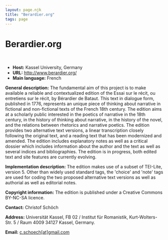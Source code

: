 ```yaml
---
layout: page.njk
title: "Berardier.org"
tags: page
---
```

# Berardier.org



 
 


* **Host:** Kassel University, Germany
* **URL:** <http://www.berardier.org/>
* **Main language:** French


**General description:** The fundamental aim of this project is to make available a reliable and contextualized
 edition of the Essai sur le récit, ou entretiens sur le récit, by Bérardier de Bataut.
 This text in dialogue form, published in 1776, represents an unique piece of thinking
 about narrative in fictional and non-fictional texts of the French 18th century. The
 edition aims at a scholarly public interested in the poetics of narrative in the 18th
 century, in the history of thinking about narrative, in the history of the novel,
 and the relations between rhetorics and narrative poetics. The edition provides two
 alternative text versions, a linear transcription closely following the original text,
 and a reading text that has been modernized and amended. The edition includes explanatory
 notes as well as a critical dossier which includes information about the author and
 the text as well as several indices and bibliographies. The edition is in progress,
 both edited text and site features are currently evolving.
 
 **Implementation description:** The edition makes use of a subset of TEI-Lite, version 5. Other than widely used standard
 tags, the 'choice' and 'note' tags are used for coding the two proposed alternative
 text versions as well as authorial as well as editorial notes.
 
 **Copyright information:** The edition is published under a Creative Commons BY-NC-SA licence.
 
 **Contact:** Christof Schöch
 
 **Address:** Universität Kassel, FB 02 / Institut für Romanistik, Kurt-Wolters-Str. 5 / Raum 4009
 34127 Kassel, Germany.
 
 **Email:** [c.schoech[at]gmail.com](mailto:c.schoech[at]gmail.com)
